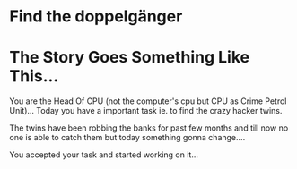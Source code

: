 # Find the doppelgänger

# The Story Goes Something Like This... 
You are the Head Of CPU (not the computer's cpu but CPU as Crime Petrol Unit)... 
Today you have a important task ie. to find the crazy hacker twins. 

The twins have been robbing the banks for past few months and till now no one is able to catch them but today something gonna change.... 

You accepted your task and started working on it... 




